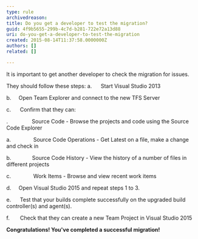 ```yaml
---
type: rule
archivedreason: 
title: Do you get a developer to test the migration?
guid: 4f9b5655-299b-4c7d-b281-722e72a13d88
uri: do-you-get-a-developer-to-test-the-migration
created: 2015-08-14T11:37:58.0000000Z
authors: []
related: []

---
```


It is important to get another developer to check the migration for issues.

<!--endintro-->
They should follow these steps:
a.      Start Visual Studio 2013

b.     Open Team Explorer and connect to the new TFS Server

c.      Confirm that they can:

.                Source Code - Browse the projects and code using the Source Code Explorer

a.               Source Code Operations - Get Latest on a file, make a change and check in

b.              Source Code History - View the history of a number of files in different projects

c.               Work Items - Browse and view recent work items

d.     Open Visual Studio 2015 and repeat steps 1 to 3.

e.      Test that your builds complete successfully on the upgraded build controller(s) and agent(s).

f.       Check that they can create a new Team Project in Visual Studio 2015

**Congratulations! You've completed a successful migration!**
